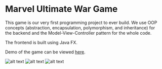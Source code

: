 # Marvel Ultimate War Game
This game is our very first programming project to ever build. 
We use OOP concepts (abstraction, encapsulation, polymorphism, and inheritance) for the backend and the Model-View-Controller pattern for the whole code. 

The frontend is built using Java FX.

Demo of the game can be viewed [here](https://www.youtube.com/watch?v=BMYvNs18TP4).

![alt text](https://github.com/FaridaAbdelghaffar/Marvel-Game/tree/main/public/intro.PNG)
![alt text](https://github.com/FaridaAbdelghaffar/Marvel-Game/tree/main/public/mrv2.PNG)
![alt text](https://github.com/FaridaAbdelghaffar/Marvel-Game/tree/main/public/Capture.PNG)